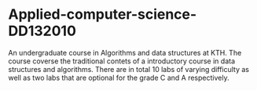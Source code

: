 # Applied-computer-science-DD132010
An undergraduate course in Algorithms and data structures at KTH.
The course coverse the traditional contets of a introductory course in data structures and algorithms. There are in total 10 labs of varying difficulty as well as two labs that are optional for the grade C and A respectively.
